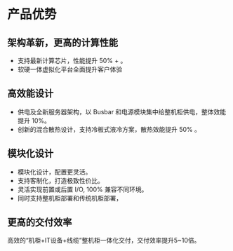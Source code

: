 # **产品优势**

## **架构革新，更高的计算性能**
- 支持最新计算芯片，性能提升 50% + 。
- 软硬一体虚拟化平台全面提升客户体验
## **高效能设计**
- 供电及全新服务器架构，以 Busbar 和电源模块集中给整机柜供电，整体效能提升 10%。
- 创新的混合散热设计，支持冷板式液冷方案，散热效能提升 50% 。
## **模块化设计**
- 模块化设计，配置更灵活。
- 支持客制化，打造极致性价比。
- 灵活实现前置或后置 I/O, 100% 兼容不同环境。
- 同时支持整机柜部署和传统机柜部署，
## **更高的交付效率**
高效的“机柜+IT设备+线缆”整机柜一体化交付，交付效率提升5~10倍。
